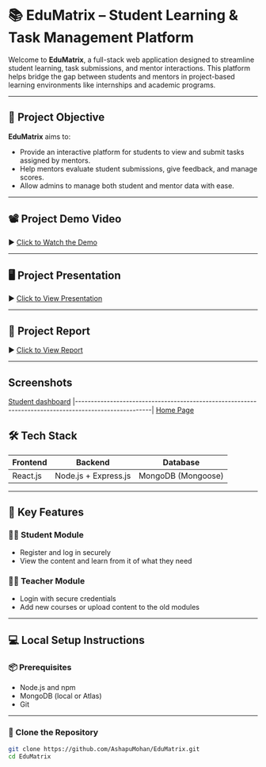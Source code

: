 # 📚 EduMatrix – Student Learning & Task Management Platform

Welcome to **EduMatrix**, a full-stack web application designed to streamline student learning, task submissions, and mentor interactions. This platform helps bridge the gap between students and mentors in project-based learning environments like internships and academic programs.

---

## 🚀 Project Objective

**EduMatrix** aims to:
- Provide an interactive platform for students to view and submit tasks assigned by mentors.
- Help mentors evaluate student submissions, give feedback, and manage scores.
- Allow admins to manage both student and mentor data with ease.

---

## 📽️ Project Demo Video

▶️ [Click to Watch the Demo](https://drive.google.com/file/d/1wCwSX-9AVQKXRTD0O6EaMfhaSF48coR-/view?usp=drive_link)

---

## 🖥️ Project Presentation

▶️ [Click to View Presentation](https://docs.google.com/presentation/d/1cSYKzJb_yFASkMsoloyC-Qr48k2eZFkh/edit?usp=drive_link&ouid=108389067766850490125&rtpof=true&sd=true)

---

## 📝 Project Report

▶️ [Click to View Report](https://docs.google.com/document/d/15AwbYFmBqtIEYQQiaqcnefG4gCRXcUeb/edit?usp=drive_link&ouid=108389067766850490125&rtpof=true&sd=true)

---
## Screenshots
[Student dashboard](https://drive.google.com/file/d/1EX6lmVYPBpVD9IpmaAM32aL0xbxRHCHt/view?usp=drive_link)
|------------------------------------------------------------------------------------------------------|
[Home Page](https://drive.google.com/file/d/1-Pt2BrYJTJP-HmeUvph54tK1bLa2RWNh/view?usp=drive_link)

## 🛠️ Tech Stack

| Frontend   | Backend             | Database          |
|------------|---------------------|-------------------|
| React.js   | Node.js + Express.js| MongoDB (Mongoose)|

---

## 📌 Key Features

### 👨‍🎓 Student Module
- Register and log in securely
- View the content and learn from it of what they need

### 🧑‍🏫 Teacher Module
- Login with secure credentials
- Add new courses or upload content to the old modules 

---

## 💻 Local Setup Instructions

### 📦 Prerequisites

- Node.js and npm
- MongoDB (local or Atlas)
- Git

---

### 🧩 Clone the Repository

```bash
git clone https://github.com/AshapuMohan/EduMatrix.git
cd EduMatrix
